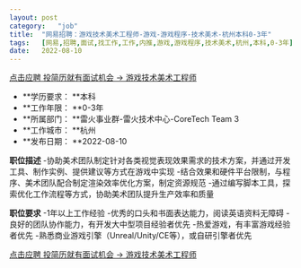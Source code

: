 ```yaml
---
layout:	post
category:	"job"
title:	"网易招聘：游戏技术美术工程师-游戏-游戏程序-技术美术-杭州本科0-3年"
tags:	[网易,招聘,面试,找工作,工作,内推,游戏,游戏程序,技术美术,杭州,本科,0-3年]
date:	2022-08-10
---
```


[点击应聘 投简历就有面试机会 -> 游戏技术美术工程师](http://mobile.bole.netease.com/bole/boleDetail?id=38317&employeeId=346f03c3cda5f04c&key=all)



- **学历要求： **本科
- **工作年限： **0-3年
- **所属部门： **雷火事业群-雷火技术中心-CoreTech Team 3
- **工作城市： **杭州
- **发布日期： **2022-08-10



**职位描述**
-协助美术团队制定针对各类视觉表现效果需求的技术方案，并通过开发工具、制作实例、提供建议等方式在游戏中实现
-结合效果和硬件平台限制，与程序、美术团队配合制定渲染效率优化方案，制定资源规范
-通过编写脚本工具，探索优化工作流程等方式，协助美术团队提升生产效率和质量




**职位要求**
-1年以上工作经验
-优秀的口头和书面表达能力，阅读英语资料无障碍
-良好的团队协作能力，有开发大中型项目经验者优先
-热爱游戏，有丰富游戏经验者优先
-熟悉商业游戏引擎（Unreal/Unity/CE等），或自研引擎者优先




[点击应聘 投简历就有面试机会 -> 游戏技术美术工程师](http://mobile.bole.netease.com/bole/boleDetail?id=38317&employeeId=346f03c3cda5f04c&key=all)